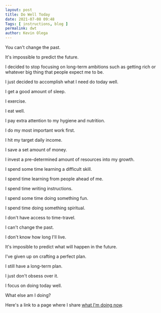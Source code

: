 ```yaml
--- 
layout: post 
title: Do Well Today
date: 2021-07-08 09:48
Tags: [ instructions, blog ]
permalink: dwt
author: Kevin Olega 
--- 
```

You can't change the past.

It's impossible to predict the future.

I decided to stop focusing on long-term ambitions such as getting rich or whatever big thing that people expect me to be.

I just decided to accomplish what I need do today well.

I get a good amount of sleep.

I exercise.

I eat well.

I pay extra attention to my hygiene and nutrition.

I do my most important work first.

I hit my target daily income.

I save a set amount of money.

I invest a pre-determined amount of resources into my growth.

I spend some time learning a difficult skill.

I spend time learning from people ahead of me.

I spend time writing instructions.

I spend some time doing something fun.

I spend time doing something spiritual.

I don't have access to time-travel.

I can't change the past.

I don't know how long I'll live.

It's imposible to predict what will happen in the future.

I've given up on crafting a perfect plan.

I still have a long-term plan.

I just don't obsess over it.

I focus on doing today well.

What else am I doing?

Here's a link to a page where I share [what I'm doing now](https://olega.org/now).